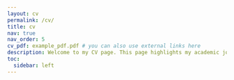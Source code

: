 ```yaml
---
layout: cv
permalink: /cv/
title: cv
nav: true
nav_order: 5
cv_pdf: example_pdf.pdf # you can also use external links here
description: Welcome to my CV page. This page highlights my academic journey, skills, and achievements.
toc:
  sidebar: left
---
```

